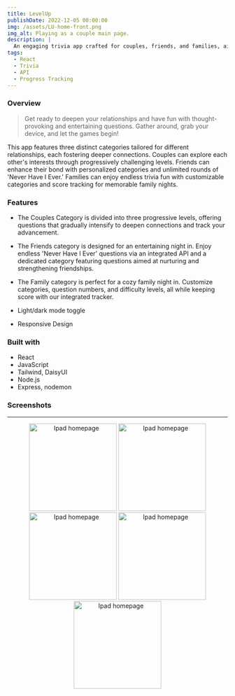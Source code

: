 ```yaml
---
title: LevelUp
publishDate: 2022-12-05 00:00:00
img: /assets/LU-home-front.png
img_alt: Playing as a couple main page.
description: |
  An engaging trivia app crafted for couples, friends, and families, aimed at fostering deeper connections and expanding knowledge together.
tags:
  - React
  - Trivia
  - API
  - Progress Tracking
---
```


### Overview

> Get ready to deepen your relationships and have fun with thought-provoking and entertaining questions. Gather around, grab your device, and let the games begin!

This app features three distinct categories tailored for different relationships, each fostering deeper connections. Couples can explore each other's interests through progressively challenging levels. Friends can enhance their bond with personalized categories and unlimited rounds of 'Never Have I Ever.' Families can enjoy endless trivia fun with customizable categories and score tracking for memorable family nights.

### Features

- The Couples Category is divided into three progressive levels, offering questions that gradually intensify to deepen connections and track your advancement.

- The Friends category is designed for an entertaining night in. Enjoy endless 'Never Have I Ever' questions via an integrated API and a dedicated category featuring questions aimed at nurturing and strengthening friendships.

- The Family category is perfect for a cozy family night in. Customize categories, question numbers, and difficulty levels, all while keeping score with our integrated tracker.

- Light/dark mode toggle

- Responsive Design

### Built with

- React
- JavaScript
- Tailwind, DaisyUI
- Node.js
- Express, nodemon

### Screenshots

---

<div align="center">
<img  src="/assets/LU-catergories.png" alt="Ipad homepage" width="200" height="auto">
<img src="/assets/LU-main.png" alt="Ipad homepage" width="200" height="auto">
<img  src="/assets/LU-friends.png" alt="Ipad homepage" width="200" height="auto">
<img  src="/assets/LU-intro.png" alt="Ipad homepage" width="200" height="auto">
<img  src="/assets/LU-trivia.png" alt="Ipad homepage" width="200" height="auto">

</div>
